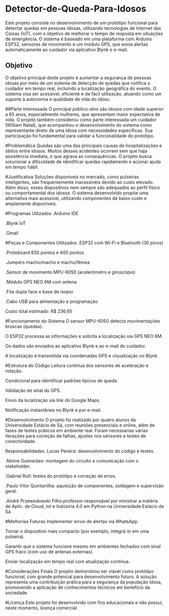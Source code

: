 # Detector-de-Queda-Para-Idosos
Este projeto consiste no desenvolvimento de um protótipo funcional para detectar quedas em pessoas idosas, utilizando tecnologias de Internet das Coisas (IoT), com o objetivo de melhorar o tempo de resposta em situações de emergência. O sistema é baseado em uma plataforma com Arduino ESP32, sensores de movimento e um módulo GPS, que envia alertas automaticamente ao cuidador via aplicativo Blynk e e-mail.

## Objetivo

O objetivo principal deste projeto é aumentar a segurança de pessoas idosas por meio de um sistema de detecção de quedas que notifica o cuidador em tempo real, incluindo a localização geográfica do evento. O sistema visa ser acessível, eficiente e de fácil utilização, atuando como um suporte à autonomia e qualidade de vida do idoso.

##Parte Interessada
O principal público-alvo são idosos com idade superior a 65 anos, especialmente mulheres, que apresentam maior expectativa de vida. O projeto também considerou como parte interessada um cuidador (William Natal), que acompanhou o desenvolvimento do sistema como representante direto de uma idosa com necessidades específicas. Sua participação foi fundamental para validar a funcionalidade do protótipo.

#Problemática
Quedas são uma das principais causas de hospitalizações e óbitos entre idosos. Muitos desses acidentes ocorrem sem que haja assistência imediata, o que agrava as consequências. O projeto busca solucionar a dificuldade de identificar quedas rapidamente e acionar ajuda em tempo hábil.

#Justificativa
Soluções disponíveis no mercado, como pulseiras inteligentes, são frequentemente inacessíveis devido ao custo elevado. Além disso, esses dispositivos nem sempre são adequados ao perfil físico ou comportamental dos idosos. O sistema desenvolvido propõe uma alternativa mais acessível, utilizando componentes de baixo custo e amplamente disponíveis.

#Programas Utlizados
.Arduino IDE

.Blynk IoT

.Gmail

#Peças e Componentes Utilizados
.ESP32 com Wi-Fi e Bluetooth (30 pinos)

.Protoboard 830 pontos e 400 pontos

.Jumpers macho/macho e macho/fêmea

.Sensor de movimento MPU-6050 (acelerômetro e giroscópio)

.Módulo GPS NEO 6M com antena

.Fita dupla face e base de isopor

.Cabo USB para alimentação e programação

Custo total estimado: R$ 236,65

#Funcionamento do Sistema
O sensor MPU-6050 detecta movimentações bruscas (quedas).

O ESP32 processa as informações e solicita a localização via GPS NEO 6M.

Os dados são enviados ao aplicativo Blynk e ao e-mail do cuidador.

A localização é transmitida via coordenadas GPS e visualização no Blynk.

#Estrutura do Código
Leitura contínua dos sensores de aceleração e rotação.

Condicional para identificar padrões típicos de queda.

Validação de sinal do GPS.

Envio da localização via link do Google Maps.

Notificação instantânea no Blynk e por e-mail.

#Desenvolvimento
O projeto foi realizado por quatro alunos da Universidade Estácio de Sá, com reuniões presenciais e online, além de fases de testes práticos em ambiente real. Foram necessárias várias iterações para correção de falhas, ajustes nos sensores e testes de conectividade.

Responsabilidades
.Lucas Pereira: desenvolvimento do código e testes.

.Nínive Guimarães: montagem do circuito e comunicação com o stakeholder.

.Gabriel Roif: testes do protótipo e correção de erros.

.Paulo Vitor Quintanilha: aquisição de componentes, soldagem e supervisão geral.

.André Przewodowski Filho:professor responsável por ministrar a matéria de  Aplic. de Cloud, Iot e Indústria 4.0 em Python na Universidade Estácio de Sá

#Melhorias Futuras
Implementar envio de alertas via WhatsApp.

Tornar o dispositivo mais compacto (por exemplo, integrá-lo em uma pulseira).

Garantir que o sistema funcione mesmo em ambientes fechados com sinal GPS fraco (com uso de antenas externas).

Enviar localização em tempo real com atualização contínua.

#Considerações Finais
O projeto demonstrou ser viável como protótipo funcional, com grande potencial para desenvolvimento futuro. A solução representa uma contribuição prática para a segurança da população idosa, promovendo a aplicação de conhecimentos técnicos em benefício da sociedade.

#Licença
Este projeto foi desenvolvido com fins educacionais e não possui, neste momento, licença comercial.
